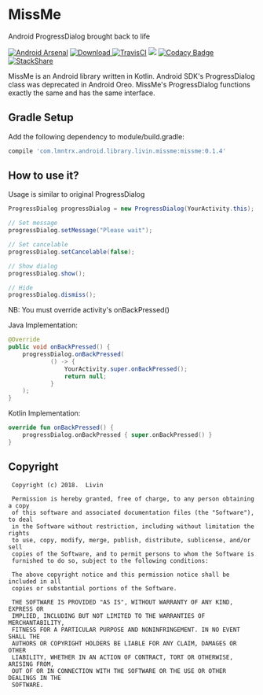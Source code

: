# MissMe
Android ProgressDialog brought back to life

[![Android Arsenal]( https://img.shields.io/badge/Android%20Arsenal-MissMe-green.svg?style=flat )]( https://android-arsenal.com/details/1/6825 ) [ ![Download](https://api.bintray.com/packages/lmntrx-tech/MissMe/missme/images/download.svg) ](https://bintray.com/lmntrx-tech/MissMe/missme/_latestVersion) [![TravisCI](https://api.travis-ci.org/Livin21/MissMe.svg?branch=master)](https://travis-ci.org/Livin21/MissMe) [![](https://jitpack.io/v/Livin21/MissMe.svg)](https://jitpack.io/#Livin21/MissMe) [![Codacy Badge](https://api.codacy.com/project/badge/Grade/72b96bd2ff7a43838eb89b5433b6144c)](https://www.codacy.com/app/livinmathew99/MissMe?utm_source=github.com&amp;utm_medium=referral&amp;utm_content=Livin21/MissMe&amp;utm_campaign=Badge_Grade) [![StackShare](https://img.shields.io/badge/tech-stack-0690fa.svg?style=flat)](https://stackshare.io/Livin21/missme)


MissMe is an Android library written in Kotlin. Android SDK's ProgressDialog class was deprecated in Android Oreo. MissMe's ProgressDialog functions exactly the same and has the same interface.

## Gradle Setup ##
Add the following dependency to module/build.gradle:
```gradle
compile 'com.lmntrx.android.library.livin.missme:missme:0.1.4'
```

## How to use it? ##

Usage is similar to original ProgressDialog

```java
ProgressDialog progressDialog = new ProgressDialog(YourActivity.this);

// Set message
progressDialog.setMessage("Please wait");

// Set cancelable
progressDialog.setCancelable(false);

// Show dialog
progressDialog.show();

// Hide
progressDialog.dismiss();
```

NB: You must override activity's onBackPressed()

Java Implementation:
```java
@Override
public void onBackPressed() {
    progressDialog.onBackPressed(
            () -> {
                YourActivity.super.onBackPressed();
                return null;
            }
    );
}
```

Kotlin Implementation:
```kotlin
override fun onBackPressed() {
    progressDialog.onBackPressed { super.onBackPressed() }
}
```

## Copyright ###
```
 Copyright (c) 2018.  Livin
 
 Permission is hereby granted, free of charge, to any person obtaining a copy
 of this software and associated documentation files (the "Software"), to deal
 in the Software without restriction, including without limitation the rights
 to use, copy, modify, merge, publish, distribute, sublicense, and/or sell
 copies of the Software, and to permit persons to whom the Software is
 furnished to do so, subject to the following conditions:
 
 The above copyright notice and this permission notice shall be included in all
 copies or substantial portions of the Software.
 
 THE SOFTWARE IS PROVIDED "AS IS", WITHOUT WARRANTY OF ANY KIND, EXPRESS OR
 IMPLIED, INCLUDING BUT NOT LIMITED TO THE WARRANTIES OF MERCHANTABILITY,
 FITNESS FOR A PARTICULAR PURPOSE AND NONINFRINGEMENT. IN NO EVENT SHALL THE
 AUTHORS OR COPYRIGHT HOLDERS BE LIABLE FOR ANY CLAIM, DAMAGES OR OTHER
 LIABILITY, WHETHER IN AN ACTION OF CONTRACT, TORT OR OTHERWISE, ARISING FROM,
 OUT OF OR IN CONNECTION WITH THE SOFTWARE OR THE USE OR OTHER DEALINGS IN THE
 SOFTWARE.
```